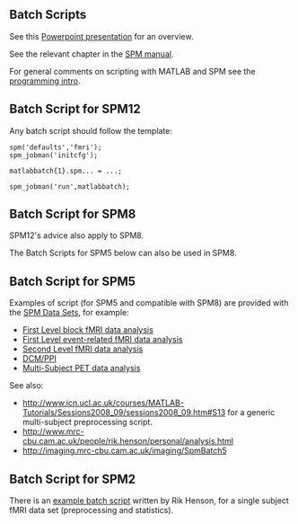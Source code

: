 ## Batch Scripts

See this [Powerpoint
presentation](http://www.icn.ucl.ac.uk/courses/MATLAB-Tutorials/Sessions2008_09/Guillaume_Flandin/Batching%20SPM.ppt)
for an overview.

See the relevant chapter in the [SPM
manual](http://www.fil.ion.ucl.ac.uk/spm/doc/manual.pdf#Chap:batch_interface).

For general comments on scripting with MATLAB and SPM see the
[programming intro](http://en.wikibooks.org/wiki/SPM/Programming_intro).

## Batch Script for SPM12

Any batch script should follow the template:

`spm('defaults','fmri');`  
`spm_jobman('initcfg');`  
  
`matlabbatch{1}.spm... = ...;`  
  
`spm_jobman('run',matlabbatch);`

## Batch Script for SPM8

SPM12\'s advice also apply to SPM8.

The Batch Scripts for SPM5 below can also be used in SPM8.

## Batch Script for SPM5

Examples of script (for SPM5 and compatible with SPM8) are provided with
the [SPM Data Sets](http://www.fil.ion.ucl.ac.uk/spm/data/), for
example:

- [First Level block fMRI data
  analysis](http://www.fil.ion.ucl.ac.uk/spm/data/auditory/)
- [First Level event-related fMRI data
  analysis](http://www.fil.ion.ucl.ac.uk/spm/data/face_rep/)
- [Second Level fMRI data
  analysis](http://www.fil.ion.ucl.ac.uk/spm/data/face_rfx/)
- [DCM/PPI](http://www.fil.ion.ucl.ac.uk/spm/data/attention/)
- [Multi-Subject PET data
  analysis](http://www.fil.ion.ucl.ac.uk/spm/data/fluency/)

See also:

- <http://www.icn.ucl.ac.uk/courses/MATLAB-Tutorials/Sessions2008_09/sessions2008_09.htm#S13>
  for a generic multi-subject preprocessing script.
- <http://www.mrc-cbu.cam.ac.uk/people/rik.henson/personal/analysis.html>
- <http://imaging.mrc-cbu.cam.ac.uk/imaging/SpmBatch5>

## Batch Script for SPM2

There is an [example batch
script](http://www.fil.ion.ucl.ac.uk/spm/data/face_rep/SPM2/SPM2/batch.m)
written by Rik Henson, for a single subject fMRI data set (preprocessing
and statistics).
